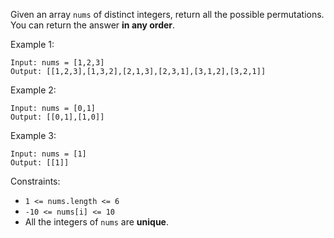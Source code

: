 Given an array `nums` of distinct integers, return all the possible permutations. You can return the answer **in any order**.

 

Example 1:
```
Input: nums = [1,2,3]
Output: [[1,2,3],[1,3,2],[2,1,3],[2,3,1],[3,1,2],[3,2,1]]
```
Example 2:
```
Input: nums = [0,1]
Output: [[0,1],[1,0]]
```
Example 3:
```
Input: nums = [1]
Output: [[1]]
 ```

Constraints:

- `1 <= nums.length <= 6`
- `-10 <= nums[i] <= 10`
- All the integers of `nums` are **unique**.
